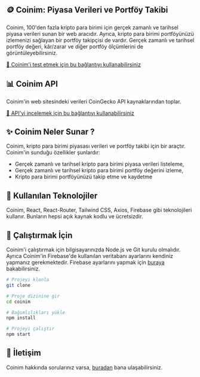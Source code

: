 ## 🪙 Coinim: Piyasa Verileri ve Portföy Takibi

Coinim, 100'den fazla kripto para birimi için gerçek zamanlı ve tarihsel piyasa verileri sunan bir web aracıdır. Ayrıca, kripto para birimi portföyünüzü izlemenizi sağlayan bir portföy takipçisi de vardır. Gerçek zamanlı ve tarihsel portföy değeri, kâr/zarar ve diğer portföy ölçümlerini de görüntüleyebilirsiniz.

[🔗 Coinim'i test etmek için bu bağlantıyı kullanabilirsiniz](https://coinim.vercel.app/)

## 📊 Coinim API

Coinim'in web sitesindeki verileri CoinGecko API kaynaklarından toplar.

[🔗 API'yi incelemek için bu bağlantıyı kullanabilirsiniz](https://www.coingecko.com/tr/api/documentation)

## ✨ Coinim Neler Sunar ?

Coinim, kripto para birimi piyasası verileri ve portföy takibi için bir araçtır. Coinim'in sunduğu özellikler şunlardır:

- Gerçek zamanlı ve tarihsel kripto para birimi piyasa verileri listeleme,
- Gerçek zamanlı ve tarihsel kripto para birimi portföy değerini izleme,
- Kripto para birimi portföyünüzü takip etme ve kaydetme

## 🧰 Kullanılan Teknolojiler

Coinim, React, React-Router, Tailwind CSS, Axios, Firebase gibi teknolojileri kullanır. Bunların hepsi açık kaynak kodlu ve ücretsizdir.

## 🚀 Çalıştırmak İçin

Coinim'i çalıştırmak için bilgisayarınızda Node.js ve Git kurulu olmalıdır. Ayrıca Coinim'in Firebase'de kullanılan veritabanı ayarlarını kendiniz yapmanız gerekmektedir. Firebase ayarlarını yapmak için [buraya](https://firebase.google.com/docs/web/setup) bakabilirsiniz.

```bash
# Projeyi klonla
git clone

# Proje dizinine gir
cd coinim

# Bağımlılıkları yükle
npm install

# Projeyi çalıştır
npm start
```

## 📧 İletişim

Coinim hakkında sorularınız varsa, [buradan](https://twitter.com/vaycem) bana ulaşabilirsiniz.
